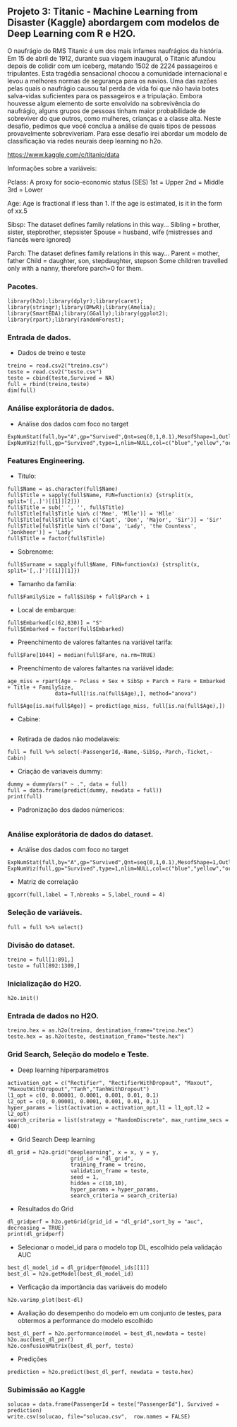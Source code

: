 ## Projeto 3: Titanic - Machine Learning from Disaster (Kaggle) abordargem com modelos de Deep Learning com R e H2O.

O naufrágio do RMS Titanic é um dos mais infames naufrágios da história. Em 15 de abril de 1912, durante sua viagem inaugural, o Titanic afundou depois de colidir com um iceberg, matando 1502 de 2224 passageiros e tripulantes. Esta tragédia sensacional chocou a comunidade internacional e levou a melhores normas de segurança para os navios. Uma das razões pelas quais o naufrágio causou tal perda de vida foi que não havia botes salva-vidas suficientes para os passageiros e a tripulação. Embora houvesse algum elemento de sorte envolvido na sobrevivência do naufrágio, alguns grupos de pessoas tinham maior probabilidade de sobreviver do que outros, como mulheres, crianças e a classe alta. Neste desafio, pedimos que você conclua a análise de quais tipos de pessoas provavelmente sobreviveriam. Para esse desafio irei abordar um modelo de classificação via redes neurais deep learning no h2o.

https://www.kaggle.com/c/titanic/data

Informações sobre a variáveis:

Pclass: A proxy for socio-economic status (SES)
1st = Upper
2nd = Middle
3rd = Lower

Age: Age is fractional if less than 1. If the age is estimated, is it in the form of xx.5

Sibsp: The dataset defines family relations in this way...
Sibling = brother, sister, stepbrother, stepsister
Spouse = husband, wife (mistresses and fiancés were ignored)

Parch: The dataset defines family relations in this way...
Parent = mother, father
Child = daughter, son, stepdaughter, stepson
Some children travelled only with a nanny, therefore parch=0 for them.

### Pacotes.

```{r, cache=FALSE, message=FALSE, warning=FALSE}
library(h2o);library(dplyr);library(caret);
library(stringr);library(DMwR);library(Amelia);
library(SmartEDA);library(GGally);library(ggplot2);
library(rpart);library(randomForest);
```

### Entrada de dados.

* Dados de treino e teste
```{r, cache=FALSE, message=FALSE, warning=FALSE}
treino = read.csv2("treino.csv")
teste = read.csv2("teste.csv")
teste = cbind(teste,Survived = NA)
full = rbind(treino,teste)
dim(full)
```

### Análise explorátoria de dados.

* Análise dos dados com foco no target
```{r, cache=FALSE, message=FALSE, warning=FALSE}
ExpNumStat(full,by="A",gp="Survived",Qnt=seq(0,1,0.1),MesofShape=1,Outlier=TRUE,round=4)
ExpNumViz(full,gp="Survived",type=1,nlim=NULL,col=c("blue","yellow","orange"),Page=c(2,2),sample=8)
```

### Features Engineering.

* Titulo:
```{r, cache=FALSE, message=FALSE, warning=FALSE}
full$Name = as.character(full$Name)
full$Title = sapply(full$Name, FUN=function(x) {strsplit(x, split='[,.]')[[1]][2]})
full$Title = sub(' ', '', full$Title)
full$Title[full$Title %in% c('Mme', 'Mlle')] = 'Mlle'
full$Title[full$Title %in% c('Capt', 'Don', 'Major', 'Sir')] = 'Sir'
full$Title[full$Title %in% c('Dona', 'Lady', 'the Countess', 'Jonkheer')] = 'Lady'
full$Title = factor(full$Title)
```
* Sobrenome:
```{r, cache=FALSE, message=FALSE, warning=FALSE}
full$Surname = sapply(full$Name, FUN=function(x) {strsplit(x, split='[,.]')[[1]][1]})
```
* Tamanho da familia:
```{r, cache=FALSE, message=FALSE, warning=FALSE}
full$FamilySize = full$SibSp + full$Parch + 1
```
* Local de embarque:
```{r, cache=FALSE, message=FALSE, warning=FALSE}
full$Embarked[c(62,830)] = "S"
full$Embarked = factor(full$Embarked)
```
* Preenchimento de valores faltantes na variável tarifa:
```{r, cache=FALSE, message=FALSE, warning=FALSE}
full$Fare[1044] = median(full$Fare, na.rm=TRUE)
```
* Preenchimento de valores faltantes na variável idade:
```{r, cache=FALSE, message=FALSE, warning=FALSE}
age_miss = rpart(Age ~ Pclass + Sex + SibSp + Parch + Fare + Embarked + Title + FamilySize,
               data=full[!is.na(full$Age),], method="anova")
               
full$Age[is.na(full$Age)] = predict(age_miss, full[is.na(full$Age),])
```
* Cabine:
```{r, cache=FALSE, message=FALSE, warning=FALSE}

```
* Retirada de dados não modelaveis:
```{r, cache=FALSE, message=FALSE, warning=FALSE}
full = full %>% select(-PassengerId,-Name,-SibSp,-Parch,-Ticket,-Cabin)
```
* Criação de variaveis dummy:
```{r, cache=FALSE, message=FALSE, warning=FALSE}
dummy = dummyVars(" ~ .", data = full)
full = data.frame(predict(dummy, newdata = full))
print(full)
```

* Padronização dos dados númericos:
```{r, cache=FALSE, message=FALSE, warning=FALSE}

```

### Análise explorátoria de dados do dataset.

* Análise dos dados com foco no target
```{r, cache=FALSE, message=FALSE, warning=FALSE}
ExpNumStat(full,by="A",gp="Survived",Qnt=seq(0,1,0.1),MesofShape=1,Outlier=TRUE,round=4)
ExpNumViz(full,gp="Survived",type=1,nlim=NULL,col=c("blue","yellow","orange"),Page=c(2,2),sample=8)
```
* Matriz de correlação
```{r, cache=FALSE, message=FALSE, warning=FALSE}
ggcorr(full,label = T,nbreaks = 5,label_round = 4)
```

### Seleção de variáveis.

```{r, cache=FALSE, message=FALSE, warning=FALSE}
full = full %>% select()
```

### Divisão do dataset.

```{r, cache=FALSE, message=FALSE, warning=FALSE}
treino = full[1:891,]
teste = full[892:1309,]
```

### Inicialização do H2O.

```{r, cache=FALSE, message=FALSE, warning=FALSE}
h2o.init()
```

### Entrada de dados no H2O.

```{r, cache=FALSE, message=FALSE, warning=FALSE}
treino.hex = as.h2o(treino, destination_frame="treino.hex")
teste.hex = as.h2o(teste, destination_frame="teste.hex")
```

### Grid Search, Seleção do modelo e Teste.

* Deep learning hiperparametros
```{r, cache=FALSE, message=FALSE, warning=FALSE}
activation_opt = c("Rectifier", "RectifierWithDropout", "Maxout", "MaxoutWithDropout","Tanh","TanhWithDropout")
l1_opt = c(0, 0.00001, 0.0001, 0.001, 0.01, 0.1)
l2_opt = c(0, 0.00001, 0.0001, 0.001, 0.01, 0.1)
hyper_params = list(activation = activation_opt,l1 = l1_opt,l2 = l2_opt)
search_criteria = list(strategy = "RandomDiscrete", max_runtime_secs = 400)
```

* Grid Search Deep learning
```{r, cache=FALSE, message=FALSE, warning=FALSE}
dl_grid = h2o.grid("deeplearning", x = x, y = y,
                    grid_id = "dl_grid",
                    training_frame = treino,
                    validation_frame = teste,
                    seed = 1,
                    hidden = c(10,10),
                    hyper_params = hyper_params,
                    search_criteria = search_criteria)
```

* Resultados do Grid
```{r, cache=FALSE, message=FALSE, warning=FALSE}
dl_gridperf = h2o.getGrid(grid_id = "dl_grid",sort_by = "auc", decreasing = TRUE)
print(dl_gridperf)
```

* Selecionar o model_id para o modelo top DL, escolhido pela validação AUC
```{r, cache=FALSE, message=FALSE, warning=FALSE}
best_dl_model_id = dl_gridperf@model_ids[[1]]
best_dl = h2o.getModel(best_dl_model_id)
```

* Verficação da importância das variáveis do modelo
```{r, cache=FALSE, message=FALSE, warning=FALSE}
h2o.varimp_plot(best-dl)
```

* Avaliação do desempenho do modelo em um conjunto de testes, para obtermos a performance do modelo escolhido
```{r, cache=FALSE, message=FALSE, warning=FALSE}
best_dl_perf = h2o.performance(model = best_dl,newdata = teste)
h2o.auc(best_dl_perf)
h2o.confusionMatrix(best_dl_perf, teste)
```

* Predições
```{r, cache=FALSE, message=FALSE, warning=FALSE}
prediction = h2o.predict(best_dl_perf, newdata = teste.hex)
```

### Subimissão ao Kaggle

```{r, cache=FALSE, message=FALSE, warning=FALSE}
solucao = data.frame(PassengerId = teste["PassengerId"], Survived = prediction)
write.csv(solucao, file="solucao.csv",  row.names = FALSE)
```
